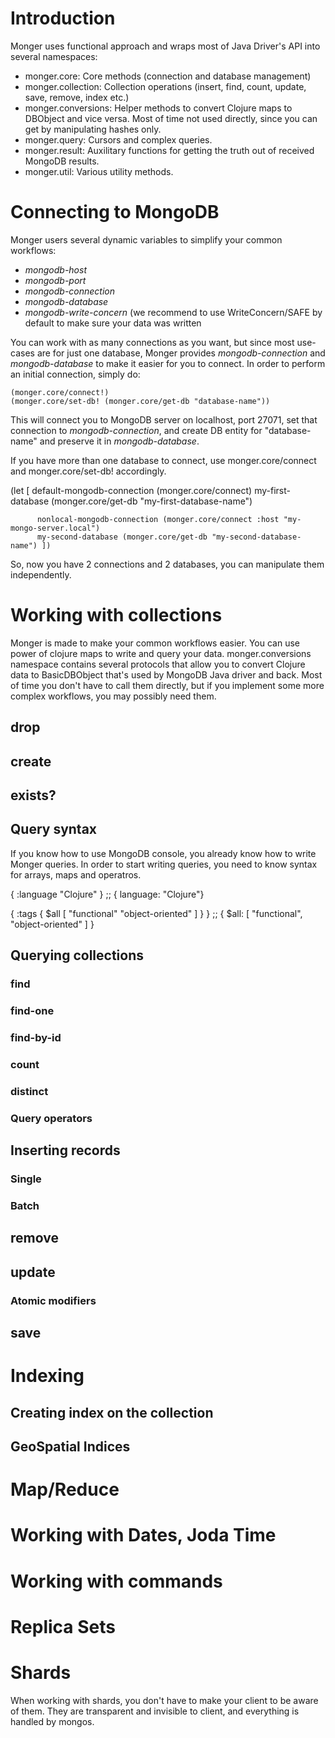 # Introduction

Monger uses functional approach and wraps most of Java Driver's API into several namespaces:

  - monger.core: Core methods (connection and database management)
  - monger.collection: Collection operations (insert, find, count, update, save, remove, index etc.)
  - monger.conversions: Helper methods to convert Clojure maps to DBObject and vice versa. Most of time not used directly, since you can get by manipulating hashes only.
  - monger.query: Cursors and complex queries.
  - monger.result: Auxilitary functions for getting the truth out of received MongoDB results.
  - monger.util: Various utility methods.

# Connecting to MongoDB

Monger users several dynamic variables to simplify your common workflows:
 - *mongodb-host*
 - *mongodb-port*
 - *mongodb-connection*
 - *mongodb-database*
 - *mongodb-write-concern* (we recommend to use WriteConcern/SAFE by default to make sure your data was written

You can work with as many connections as you want, but since most use-cases are for just one database, Monger provides *mongodb-connection* and *mongodb-database* to make it easier for you to connect. In order to perform an initial connection, simply do:

    (monger.core/connect!)
    (monger.core/set-db! (monger.core/get-db "database-name"))

This will connect you to MongoDB server on localhost, port 27071, set that connection to *mongodb-connection*, and create DB entity for "database-name" and preserve it in *mongodb-database*.

If you have more than one database to connect, use monger.core/connect and monger.core/set-db! accordingly.

   (let [ default-mongodb-connection (monger.core/connect)
          my-first-database (monger.core/get-db "my-first-database-name")

          nonlocal-mongodb-connection (monger.core/connect :host "my-mongo-server.local")
          my-second-database (monger.core/get-db "my-second-database-name") ])

So, now you have 2 connections and 2 databases, you can manipulate them independently.

# Working with collections

Monger is made to make your common workflows easier. You can use power of clojure maps to write and query your data. monger.conversions namespace contains several protocols that allow you to convert Clojure data to BasicDBObject that's used by MongoDB Java driver and back. Most of time you don't have to call them directly, but if you implement some more complex workflows, you may possibly need them.


## drop
## create
## exists?

## Query syntax

If you know how to use MongoDB console, you already know how to write Monger queries. In order to start writing queries, you need to know syntax for arrays, maps and operatros.

  { :language "Clojure" }
  ;; { language: "Clojure"}

  { :tags { $all [ "functional" "object-oriented" ] } }
  ;; { $all: [ "functional", "object-oriented" ] }

## Querying collections

### find
### find-one
### find-by-id
### count
### distinct

### Query operators

## Inserting records

### Single
### Batch

## remove

## update

### Atomic modifiers

## save

# Indexing

## Creating index on the collection

## GeoSpatial Indices


# Map/Reduce

# Working with Dates, Joda Time

# Working with commands

# Replica Sets

# Shards

When working with shards, you don't have to make your client to be aware of them. They are transparent and invisible to client, and everything is handled by mongos.

